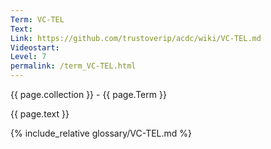 ```yaml
---
Term: VC-TEL
Text: 
Link: https://github.com/trustoverip/acdc/wiki/VC-TEL.md
Videostart: 
Level: 7
permalink: /term_VC-TEL.html
---
```


{{ page.collection }} - {{ page.Term }}

   {{ page.text }}

{% include_relative glossary/VC-TEL.md %}
